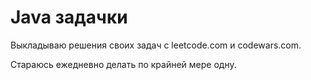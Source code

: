 # Java задачки
Выкладываю решения своих задач с leetcode.com и codewars.com.

Стараюсь ежедневно делать по крайней мере одну.
